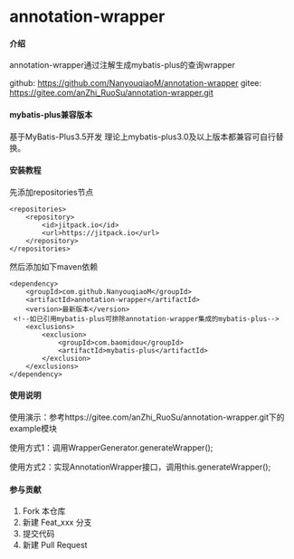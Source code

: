 # annotation-wrapper

#### 介绍
annotation-wrapper通过注解生成mybatis-plus的查询wrapper

github: https://github.com/NanyouqiaoM/annotation-wrapper
gitee: https://gitee.com/anZhi_RuoSu/annotation-wrapper.git

#### mybatis-plus兼容版本

基于MyBatis-Plus3.5开发 理论上mybatis-plus3.0及以上版本都兼容可自行替换。

#### 安装教程

先添加repositories节点

    <repositories>
        <repository>
            <id>jitpack.io</id>
            <url>https://jitpack.io</url>
        </repository>
    </repositories>
然后添加如下maven依赖

    <dependency>
        <groupId>com.github.NanyouqiaoM</groupId>
        <artifactId>annotation-wrapper</artifactId>
        <version>最新版本</version>
     <!--如已引用mybatis-plus可排除annotation-wrapper集成的mybatis-plus-->
        <exclusions>
            <exclusion>
                <groupId>com.baomidou</groupId>
                <artifactId>mybatis-plus</artifactId>
            </exclusion>
        </exclusions>
    </dependency>

#### 使用说明

使用演示：参考https://gitee.com/anZhi_RuoSu/annotation-wrapper.git下的example模块

使用方式1：调用WrapperGenerator.generateWrapper();

使用方式2：实现AnnotationWrapper接口，调用this.generateWrapper();

#### 参与贡献

1. Fork 本仓库
2. 新建 Feat_xxx 分支
3. 提交代码
4. 新建 Pull Request

